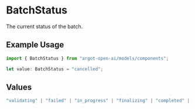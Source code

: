 # BatchStatus

The current status of the batch.

## Example Usage

```typescript
import { BatchStatus } from "argot-open-ai/models/components";

let value: BatchStatus = "cancelled";
```

## Values

```typescript
"validating" | "failed" | "in_progress" | "finalizing" | "completed" | "expired" | "cancelling" | "cancelled"
```